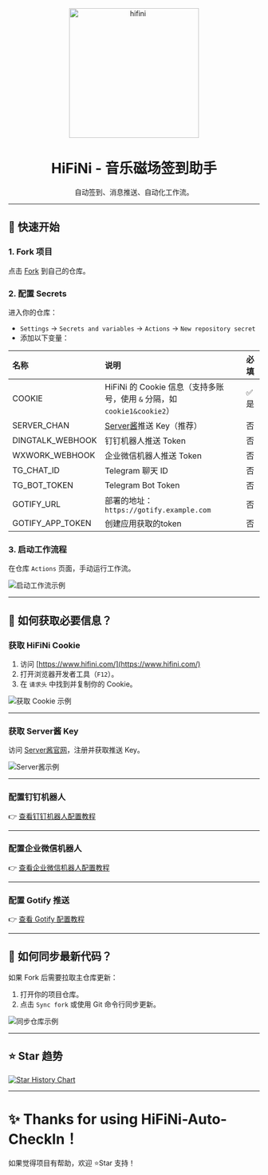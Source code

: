 
<section align="center">
  <img src="https://github.com/anduinnn/HiFiNi-Auto-CheckIn/assets/68073009/e50e9fa7-3ddd-4198-be59-fc231f9b8986" alt="hifini" width="260" />
</section>

<h1 align="center">HiFiNi - 音乐磁场签到助手</h1>

<p align="center">自动签到、消息推送、自动化工作流。</p>

---

## 🚀 快速开始

### 1. Fork 项目

点击 [Fork](https://github.com/anduinnn/HiFiNi-Auto-CheckIn) 到自己的仓库。

### 2. 配置 Secrets

进入你的仓库：

- `Settings` → `Secrets and variables` → `Actions` → `New repository secret`
- 添加以下变量：

| 名称               | 说明                                                      | 必填  |
|:-----------------|:--------------------------------------------------------|:----|
| COOKIE           | HiFiNi 的 Cookie 信息（支持多账号，使用 `&` 分隔，如 `cookie1&cookie2`） | ✅ 是 |
| SERVER_CHAN      | [Server酱](https://sct.ftqq.com/)推送 Key（推荐）              | 否   |
| DINGTALK_WEBHOOK | 钉钉机器人推送 Token                                           | 否   |
| WXWORK_WEBHOOK   | 企业微信机器人推送 Token                                         | 否   |
| TG_CHAT_ID       | Telegram 聊天 ID                                          | 否   |
| TG_BOT_TOKEN     | Telegram Bot Token                                      | 否   |
| GOTIFY_URL       | 部署的地址：`https://gotify.example.com`                      | 否   |
| GOTIFY_APP_TOKEN | 创建应用获取的token                                            | 否   |

### 3. 启动工作流程

在仓库 `Actions` 页面，手动运行工作流。

![启动工作流示例](https://github.com/anduinnn/HifiNiAutoCheckIn/assets/68073009/b89c7140-be7f-43aa-afaa-8554b4cab752)

---

## 🧩 如何获取必要信息？

### 获取 HiFiNi Cookie

1. 访问 [https://www.hifini.com/](https://www.hifini.com/)
2. 打开浏览器开发者工具（`F12`）。
3. 在 `请求头` 中找到并复制你的 Cookie。

![获取 Cookie 示例](https://github.com/anduinnn/HifiNiAutoCheckIn/assets/68073009/97528823-4d31-4c72-bcca-e95bb5d75792)

---

### 获取 Server酱 Key

访问 [Server酱官网](https://sct.ftqq.com/)，注册并获取推送 Key。

![Server酱示例](https://github.com/anduinnn/HifiNiAutoCheckIn/assets/68073009/c70b4471-2933-4441-964c-5aa2873c3590)

---

### 配置钉钉机器人

👉 [查看钉钉机器人配置教程](READMES/DingTalkRobotConfigInfo.md)

---

### 配置企业微信机器人

👉 [查看企业微信机器人配置教程](READMES/WeChatWorkRobotConfigInfo.md)

---

### 配置 Gotify 推送

👉 [查看 Gotify 配置教程](READMES/GofityConfigInfo.md)

---

## 🔄 如何同步最新代码？

如果 Fork 后需要拉取主仓库更新：

1. 打开你的项目仓库。
2. 点击 `Sync fork` 或使用 Git 命令行同步更新。

![同步仓库示例](https://github.com/anduinnn/HiFiNi-Auto-CheckIn/assets/68073009/46ab90db-b7fb-4097-9abe-fde8c2c3543e)

---

## ⭐ Star 趋势

[![Star History Chart](https://api.star-history.com/svg?repos=anduinnn/HiFiNi-Auto-CheckIn&type=Date)](https://www.star-history.com/#anduinnn/HiFiNi-Auto-CheckIn&Date)

---

# ✨ Thanks for using HiFiNi-Auto-CheckIn！

如果觉得项目有帮助，欢迎 ⭐️Star 支持！
